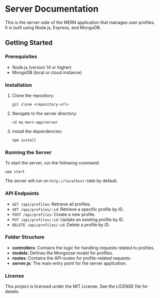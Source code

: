 # Server Documentation

This is the server-side of the MERN application that manages user profiles. It is built using Node.js, Express, and MongoDB.

## Getting Started

### Prerequisites

- Node.js (version 14 or higher)
- MongoDB (local or cloud instance)

### Installation

1. Clone the repository:
   ```
   git clone <repository-url>
   ```
2. Navigate to the server directory:
   ```
   cd my-mern-app/server
   ```
3. Install the dependencies:
   ```
   npm install
   ```

### Running the Server

To start the server, run the following command:
```
npm start
```
The server will run on `http://localhost:5000` by default.

### API Endpoints

- `GET /api/profiles`: Retrieve all profiles.
- `GET /api/profiles/:id`: Retrieve a specific profile by ID.
- `POST /api/profiles`: Create a new profile.
- `PUT /api/profiles/:id`: Update an existing profile by ID.
- `DELETE /api/profiles/:id`: Delete a profile by ID.

### Folder Structure

- **controllers**: Contains the logic for handling requests related to profiles.
- **models**: Defines the Mongoose model for profiles.
- **routes**: Contains the API routes for profile-related requests.
- **server.js**: The main entry point for the server application.

### License

This project is licensed under the MIT License. See the LICENSE file for details.